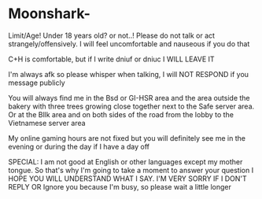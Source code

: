 # Moonshark-
Limit/Age! Under 18 years old? or not..! Please do not talk or act strangely/offensively. I will feel uncomfortable and nauseous if you do that  

C+H is comfortable, but if I write dniuf or dniuc I WILL LEAVE IT 

I'm always afk so please whisper when talking, I will NOT RESPOND if you message publicly

You will always find me in the Bsd or GI-HSR area and the area outside the bakery with three trees growing close together next to the Safe server area. Or at the Bllk area and on both sides of the road from the lobby to the Vietnamese server area

My online gaming hours are not fixed but you will definitely see me in the evening or during the day if I have a day off

SPECIAL: I am not good at English or other languages ​​except my mother tongue. So that's why I'm going to take a moment to answer your question
I HOPE YOU WILL UNDERSTAND WHAT I SAY. I'M VERY SORRY IF I DON'T REPLY OR Ignore you because I'm busy, so please wait a little longer

